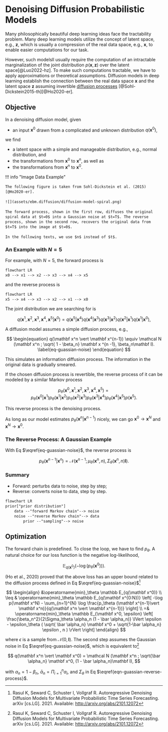 # Denoising Diffusion Probabilistic Models

Many philosophically beautiful deep learning ideas face the tractability problem.
Many deep learning models utilize the concept of latent space, e.g., $\mathbf z$,
which is usually a compression of the real data space, e.g., $\mathbf x$, to enable easier computations for our task.

However, such modelsll usually require the computation of an intractable marginalization of the joint distribution $p(\mathbf x, \mathbf z)$ over the latent space[@Luo2022-hz]. To make such computations tractable, we have to apply approximations or theoretical assumptions.
Diffusion models in deep learning establish the connection between the real data space $\mathbf x$ and the latent space $\mathbf z$ assuming invertible [diffusion processes](https://en.wikipedia.org/wiki/Diffusion_process) [@Sohl-Dickstein2015-th][@Ho2020-er].

## Objective

In a denoising diffusion model, given

- an input $\mathbf x^0$ drawn from a complicated and unknown distribution $q(\mathbf x^0)$,

we find

- a latent space with a simple and manageable distribution, e.g., normal distribution, and
- the transformations from $\mathbf x^0$ to $\mathbf x^n$, as well as
- the transformations from $\mathbf x^n$ to $\mathbf x^0$.


!!! info "Image Data Example"

    The following figure is taken from Sohl-Dickstein et al. (2015)[@Ho2020-er].

    ![](assets/ebm.diffusion/diffusion-model-spiral.png)

    The forward process, shown in the first row, diffuses the original spiral data at $t=0$ into a Gaussian noise at $t=T$. The reverse process, shown in the second row, recovers the original data from $t=T$ into the image at $t=0$.

    In the following texts, we use $n$ instead of $t$.



### An Example with $N=5$

For example, with $N=5$, the forward process is

```mermaid
flowchart LR
x0 --> x1 --> x2 --> x3 --> x4 --> x5
```

and the reverse process is

```mermaid
flowchart LR
x5 --> x4 --> x3 --> x2 --> x1 --> x0
```

The joint distribution we are searching for is

$$
q(\mathbf x^1, \mathbf x^2, \mathbf x^3, \mathbf x^4, \mathbf x^5 \vert \mathbf x^0) = q(\mathbf x^5\vert \mathbf x^4) q(\mathbf x^4\vert \mathbf x^3) q(\mathbf x^3\vert \mathbf x^2)q(\mathbf x^2\vert \mathbf x^1)q(\mathbf x^1\vert \mathbf x^0),
$$

A diffusion model assumes a simple diffusion process, e.g.,

$$
\begin{equation}
q(\mathbf x^n \vert \mathbf x^{n-1}) \equiv \mathcal N (\mathbf x^n ; \sqrt{ 1 - \beta_n} \mathbf x ^{n -1}, \beta_n\mathbf I).
\label{eq-guassian-noise}
\end{equation}
$$

This simulates an information diffusion process. The information in the original data is gradually smeared.

If the chosen diffusion process is revertible, the reverse process of it can be modeled by a similar Markov process

$$
p_\theta (\mathbf x^0, \mathbf x^1, \mathbf x^2, \mathbf x^3, \mathbf x^4, \mathbf x^5) = p_\theta (\mathbf x^0 \vert \mathbf x^1) p_\theta (\mathbf x^1 \vert \mathbf x^2)
p_\theta (\mathbf x^2 \vert \mathbf x^3)
p_\theta (\mathbf x^3 \vert \mathbf x^4)
p_\theta (\mathbf x^4 \vert \mathbf x^5)
p(\mathbf x^5).
$$

This reverse process is the denoising process.

As long as our model estimates $p_\theta (\mathbf x^n \vert \mathbf x^{n-1})$ nicely, we can go $\mathbf x^0 \to \mathbf x^N$ and $\mathbf x^N \to \mathbf x^0$.

### The Reverse Process: A Gaussian Example

With Eq $\eqref{eq-guassian-noise}$, the reverse process is

$$
\begin{equation}
p_\theta (\mathbf x^{n-1} \vert \mathbf x^n) = \mathcal N ( \mathbf x^{n-1} ; \mu_\theta(\mathbf x^n, n), \Sigma_\theta(\mathbf x^n, n)\mathbf I).
\label{eqn-guassian-reverse-process}
\end{equation}
$$

### Summary

- Forward: perturbs data to noise, step by step;
- Reverse: converts noise to data, step by step.

```mermaid
flowchart LR
prior["prior distribution"]
    data --"forward Markov chain"--> noise
    noise --"reverse Markov chain"--> data
        prior --"sampling"--> noise
```

## Optimization

The forward chain is predefined. To close the loop, we have to find $p_\theta$. A natural choice for our loss function is the negative log-likelihood,

$$
\mathbb E_{q(\mathbf x^0)} \left( - \log ( p_\theta (\mathbf x^0) ) \right).
$$

(Ho et al., 2020) proved that the above loss has an upper bound related to the diffusion process defined in Eq $\eqref{eq-guassian-noise}$[^Rasul2021]

$$
\begin{align}
&\operatorname{min}_\theta \mathbb E_{q(\mathbf x^0)} \\
\leq & \operatorname{min}_\theta \mathbb E_{q(\mathbf x^{0:N})} \left[ -\log p(\mathbf x^N) - \sum_{n=1}^{N} \log \frac{p_\theta (\mathbf x^{n-1}\vert \mathbf x^n)}{q(\mathbf x^n \vert \mathbf x^{n-1})} \right] \\
=& \operatorname{min}_\theta \mathbb E_{\mathbf x^0, \epsilon} \left[ \frac{\beta_n^2}{2\Sigma_\theta \alpha_n (1 - \bar \alpha_n)} \lVert \epsilon - \epsilon_\theta ( \sqrt{ \bar \alpha_n} \mathbf x^0 + \sqrt{1-\bar \alpha_n} \epsilon , n ) \rVert \right]
\end{align}
$$

where $\epsilon$ is a sample from $\mathcal N(0, \mathbf I)$. The second step assumes the Gaussian noise in Eq $\eqref{eq-guassian-noise}$, which is equivalent to[^Rasul2021]

$$
q(\mathbf x^n \vert \mathbf x^0) = \mathcal N (\mathbf x^n ; \sqrt{\bar \alpha_n} \mathbf x^0, (1 - \bar \alpha_n)\mathbf I),
$$

with $\alpha_n = 1 - \beta _ n$, $\bar \alpha _ n = \Pi _ {i=1}^n \alpha_i$, and $\Sigma_\theta$ in Eq $\eqref{eqn-guassian-reverse-process}$.


[^Rasul2021]: Rasul K, Seward C, Schuster I, Vollgraf R. Autoregressive Denoising Diffusion Models for Multivariate Probabilistic Time Series Forecasting. arXiv [cs.LG]. 2021. Available: http://arxiv.org/abs/2101.12072
[^Rogge2022]: Rogge N, Rasul K. The Annotated Diffusion Model. In: Hugging Face Blog [Internet]. 7 Jun 2022 [cited 18 Feb 2023]. Available: https://huggingface.co/blog/annotated-diffusion
